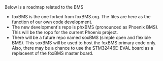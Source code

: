 Below is a roadmap related to the BMS

  * foxBMS is the one forked from foxBMS.org. The files are here as the function of our own code development. 
  * The new development's repo is phxBMS (pronounced as Phoenix BMS). This will be the ropo for the current Phoenix project.
  * There will be a future repo named soxBMS (simple open and flexible BMS). 
  This soxBMS will be used to host the foxBMS primary code only. 
  Also, there may be a chance to use the STM32446E-EVAL board as a replaceent of the foxBMS master board.
